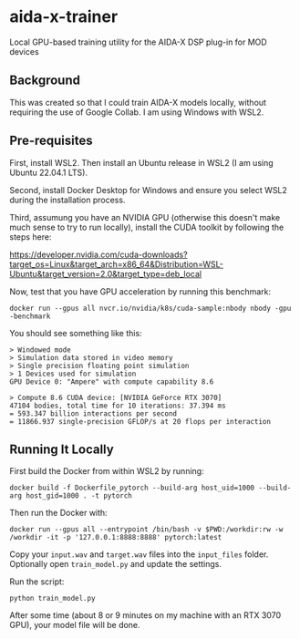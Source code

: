 # aida-x-trainer
Local GPU-based training utility for the AIDA-X DSP plug-in for MOD devices

## Background
This was created so that I could train AIDA-X models locally, without requiring the use of Google Collab. I am using Windows with WSL2.

## Pre-requisites
First, install WSL2. Then install an Ubuntu release in WSL2 (I am using Ubuntu 22.04.1 LTS).

Second, install Docker Desktop for Windows and ensure you select WSL2 during the installation process.

Third, assumung you have an NVIDIA GPU (otherwise this doesn't make much sense to try to run locally), install the CUDA toolkit by following the steps here:

https://developer.nvidia.com/cuda-downloads?target_os=Linux&target_arch=x86_64&Distribution=WSL-Ubuntu&target_version=2.0&target_type=deb_local

Now, test that you have GPU acceleration by running this benchmark:

`docker run --gpus all nvcr.io/nvidia/k8s/cuda-sample:nbody nbody -gpu -benchmark`

You should see something like this:

```
> Windowed mode
> Simulation data stored in video memory
> Single precision floating point simulation
> 1 Devices used for simulation
GPU Device 0: "Ampere" with compute capability 8.6

> Compute 8.6 CUDA device: [NVIDIA GeForce RTX 3070]
47104 bodies, total time for 10 iterations: 37.394 ms
= 593.347 billion interactions per second
= 11866.937 single-precision GFLOP/s at 20 flops per interaction
```

## Running It Locally

First build the Docker from within WSL2 by running:

`docker build -f Dockerfile_pytorch --build-arg host_uid=1000 --build-arg host_gid=1000 . -t pytorch`

Then run the Docker with:

`docker run --gpus all --entrypoint /bin/bash -v $PWD:/workdir:rw -w /workdir -it -p '127.0.0.1:8888:8888' pytorch:latest`

Copy your `input.wav` and `target.wav` files into the `input_files` folder. Optionally open `train_model.py` and update the settings.

Run the script:

`python train_model.py`

After some time (about 8 or 9 minutes on my machine with an RTX 3070 GPU), your model file will be done.

